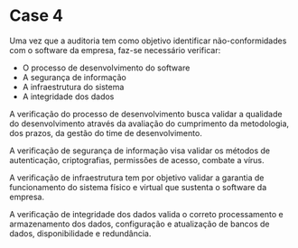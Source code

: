 # Case 4


Uma vez que a auditoria tem como objetivo identificar não-conformidades com o software da empresa, faz-se necessário verificar:  
- O processo de desenvolvimento do software
- A segurança de informação
- A infraestrutura do sistema
- A integridade dos dados

A verificação do processo de desenvolvimento busca validar a qualidade do desenvolvimento através da avaliação do cumprimento da metodologia, dos prazos, da gestão do time de desenvolvimento.

A verificação de segurança de informação visa validar os métodos de autenticação, criptografias, permissões de acesso, combate a vírus.

A verificação de infraestrutura tem por objetivo validar a garantia de funcionamento do sistema físico e virtual que sustenta o software da empresa.

A verificação de integridade dos dados valida o correto processamento e armazenamento dos dados, configuração e atualização de bancos de dados, disponibilidade e redundância.